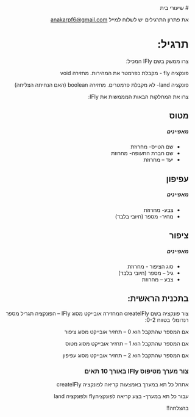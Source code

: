 
<div dir="rtl">
# שיעורי בית

את פתרון התרגילים יש לשלוח למייל anakarpf6@gmail.com

# תרגיל:


צרו ממשק בשם IFly המכיל:

פונקציה fly  - מקבלת כפרמטר את המהירות. מחזירה void

פונקציה  land- לא מקבלת פרמטרים. מחזירה boolean (האם הנחיתה הצליחה)

צרו את המחלקות הבאות המממשות את IFly:
## מטוס
##### מאפיינים

* שם הטייס- מחרוזת
* שם חברת התעופה- מחרוזת
* יעד – מחרוזת

## עפיפון
##### מאפיינים
* צבע- מחרוזת
* מחיר- מספר (חיובי בלבד)

## ציפור
##### מאפיינים
* סוג הציפור - מחרוזת
* גיל – מספר (חיובי בלבד)
* צבע – מחרוזת


## בתכנית הראשית:
צור פונקציה בשם createIFly המחזירה אובייקט מסוג IFly – הפונקציה תגריל מספר רנדומלי בטווח 0-2:

אם המספר שהתקבל הוא 0 – תחזיר אובייקט מסוג ציפור

אם המספר שהתקבל הוא 1 – תחזיר אובייקט מסוג מטוס

אם המספר שהתקבל הוא 2 – תחזיר אובייקט מסוג עפיפון

### צור מערך מטיפוס IFly באורך 10 תאים

אתחל כל תא במערך באמצעות קריאה לפונקציה createIFly

עבור כל תא במערך- בצע קריאה לפונקציהfly  ולפונקציה  land

 

בהצלחה!!

</div>
